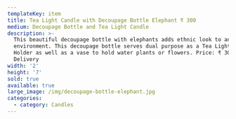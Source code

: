 ```yaml
---
templateKey: item
title: Tea Light Candle with Decoupage Bottle Elephant ₹ 300
medium: Decoupage Bottle and Tea Light Candle
description: >-
  This beautiful decoupage bottle with elephants adds ethnic look to any
  environment. This decoupage bottle serves dual purpose as a Tea Light Candle
  Holder as well as a vase to hold water plants or flowers. Price: ₹ 300 +
  Delivery
width: '2'
height: '7'
sold: true
available: true
large_image: /img/decoupage-bottle-elephant.jpg
categories:
  - category: Candles
---
```



